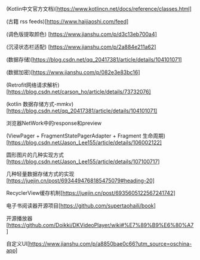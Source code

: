 (Kotlin中文官方文档)[https://www.kotlincn.net/docs/reference/classes.html]

(古籍 rss feeds)[https://www.haijiaoshi.com/feed]

(调色版提取颜色) [https://www.jianshu.com/p/d3c13eb700a4]

(沉浸状态栏适配) [https://www.jianshu.com/p/2a884e211a62]

(数据存储)[https://blog.csdn.net/qq_20417381/article/details/104101071]

(数据加密)[https://www.jianshu.com/p/082e3e83bc16]

(Retrofit网络请求解析)[https://blog.csdn.net/carson_ho/article/details/73732076]

(kotlin 数据存储方式-mmkv)[https://blog.csdn.net/qq_20417381/article/details/104101071]


浏览器NetWork中的response和preview


(ViewPager + FragmentStatePagerAdapter + Fragment 生命周期)[https://blog.csdn.net/Jason_Lee155/article/details/106002122]


圆形图片的几种实现方式[https://blog.csdn.net/Jason_Lee155/article/details/107100717]

几种轻量数据存储方式的实现[https://juejin.cn/post/6934494768185475079#heading-20]

RecyclerView缓存机制[https://juejin.cn/post/6935605122567241742]

电子书阅读器开源项目[https://github.com/supertaohaili/book]


开源播放器[https://github.com/Doikki/DKVideoPlayer/wiki#%E7%89%B9%E6%80%A7]


自定义UI[https://www.jianshu.com/p/a8850bae0c66?utm_source=oschina-app]